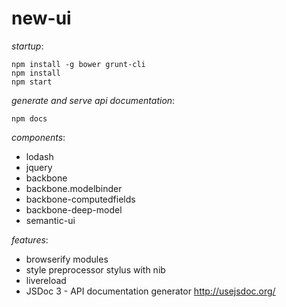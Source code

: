 new-ui
=====================

_startup_:
```shell
npm install -g bower grunt-cli
npm install
npm start
```

_generate and serve api documentation_:
```shell
npm docs
```

_components_:
* lodash
* jquery
* backbone
* backbone.modelbinder
* backbone-computedfields
* backbone-deep-model
* semantic-ui

_features_:
* browserify modules
* style preprocessor stylus with nib
* livereload
* JSDoc 3 - API documentation generator http://usejsdoc.org/
